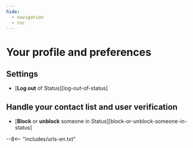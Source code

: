 ```yaml
---
hide:
  - navigation
  - toc
---
```


# Your profile and preferences

## Settings

- [**Log out** of Status][log-out-of-status]

## Handle your contact list and user verification

- [**Block** or **unblock** someone in Status][block-or-unblock-someone-in-status]

--8<-- "includes/urls-en.txt"
